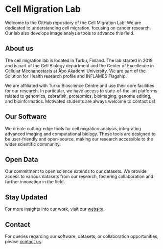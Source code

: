 # Cell Migration Lab

Welcome to the GitHub repository of the Cell Migration Lab! We are dedicated to understanding cell migration, focusing on cancer research. Our lab also develops image analysis tools to advance this field.

## About us
The cell migration lab is located in Turku, Finland. The lab started in 2019 and is part of the Cell Biology department and the Center of Excellence in Cellular Mechanostasis at Åbo Akademi University. We are part of the Solution for Health research profile and INFLAMES Flagship.

We are affiliated with Turku Bioscience Centre and use their core facilities for our research. In particular, we have access to state-of-the-art platforms related to genomics, zebrafish, proteomics, bioimaging, genome editing, and bioinformatics. Motivated students are always welcome to contact us!


## Our Software
We create cutting-edge tools for cell migration analysis, integrating advanced imaging and computational biology. These tools are designed to be user-friendly and open-source, making our research accessible to the wider scientific community.

## Open Data
Our commitment to open science extends to our datasets. We provide access to various datasets from our research, fostering collaboration and further innovation in the field.

## Stay Updated
For more insights into our work, visit our [website](https://cellmig.org/).

## Contact
For queries regarding our software, datasets, or collaboration opportunities, please [contact us](https://cellmig.org/contact/).
